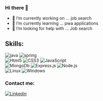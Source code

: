 ### Hi there 👋

<!--
**guadalupe182/guadalupe182** is a ✨ _special_ ✨ repository because its `README.md` (this file) appears on your GitHub profile.-->


- 🔭 I’m currently working on ...
     job search
- 🌱 I’m currently learning ...
     pwa applications    
- 🤔 I’m looking for help with ...
     Job search

## Skills:
![java](https://img.shields.io/badge/Java-323330?style=for-the-badge&logo=java&logoColor*white&labelColor*101010)
![spring](https://img.shields.io/badge/spring-323330?style=for-the-badge&logo=spring&logoColor*white&labelColor*101010)<br>
![Html5](https://img.shields.io/badge/html5-FF8A33?style=for-the-badge&logo=html5&logoColor*white&labelColor*101010)
![CSS3](https://img.shields.io/badge/CSS3-33B2FF?style=for-the-badge&logo=css3&logoColor*white&labelColor*101010)
![JavaScript](https://img.shields.io/badge/JavaScript-323330?style=for-the-badge&logo=javascript&logoColor*white&labelColor*101010)<br>
![MongoDb](https://img.shields.io/badge/MongoDB-C1BEBC?style=for-the-badge&logo=mongodb&logoColor*white&labelColor*101010)
![Express.js](https://img.shields.io/badge/Express.js-323330?style=for-the-badge&logo=express&logoColor*white&labelColor*101010)
![Node.js](https://img.shields.io/badge/Node.js-C1BEBC?style=for-the-badge&logo=node.js&logoColor*white&labelColor*101010)<br>
![Linux](https://img.shields.io/badge/Ubuntu-C1BEBC?style=for-the-badge&logo=ubuntu&logoColor*white&labelColor*101010)
![Windows](https://img.shields.io/badge/Windows-33B2FF?style=for-the-badge&logo=windows&logoColor*white&labelColor*101010)






### Contact me:
[![Linkedin](https://img.shields.io/badge/Linkedin-33B2FF?style=for-the-badge&logo=linkedin&logoColor*white&labelColor*101010)](https://www.linkedin.com/in/guadalupe-adrian-rosas-hinojosa-a630a1212/)
